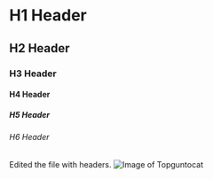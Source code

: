 # H1 Header
## H2 Header
### H3 Header
#### H4 Header
##### H5 Header
###### H6 Header
Edited the file with headers.
![Image of Topguntocat](https://octodex.github.com/images/topguntocat.png)
